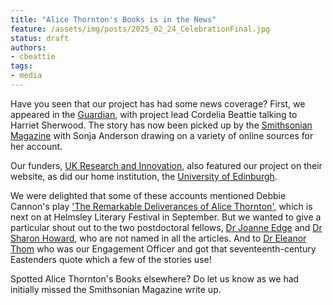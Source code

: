 ```yaml
---
title: "Alice Thornton's Books is in the News"
feature: /assets/img/posts/2025_02_24_CelebrationFinal.jpg
status: draft
authors:
- cbeattie
tags:
- media
---
```


Have you seen that our project has had some news coverage? First, we appeared in the [Guardian](https://www.theguardian.com/culture/2025/aug/04/womans-memoirs-fascinating-insight-life-17th-century-northern-england), with project lead Cordelia Beattie talking to Harriet Sherwood. The story has now been picked up by the [Smithsonian Magazine](https://www.smithsonianmag.com/smart-news/read-the-dramatic-17th-century-memoirs-of-alice-thornton-who-wrote-four-versions-of-her-life-story-180987167/) with Sonja Anderson drawing on a variety of online sources for her account.

Our funders, [UK Research and Innovation](https://www.ukri.org/news/ahrc-project-sheds-light-on-the-life-of-17th-century-memoirist/), also featured our project on their website, as did our home institution, the [University of Edinburgh](https://www.ed.ac.uk/news/memoirs-share-vivid-life-of-17th-century-woman).

We were delighted that some of these accounts mentioned Debbie Cannon's play ['The Remarkable Deliverances of Alice Thornton'](https://debbiecannon.org/the-remarkable-deliverances-of-alice-thornton/), which is next on at Helmsley Literary Festival in September. But we wanted to give a particular shout out to the two postdoctoral fellows, [Dr Joanne Edge](https://thornton.kdl.kcl.ac.uk/people/jedge/) and [Dr Sharon Howard](https://thornton.kdl.kcl.ac.uk/people/showard/), who are not named in all the articles. And to [Dr Eleanor Thom](https://eleanorthom.com) who was our Engagement Officer and got that seventeenth-century Eastenders quote which a few of the stories use! 

Spotted Alice Thornton's Books elsewhere? Do let us know as we had initially missed the Smithsonian Magazine write up.

